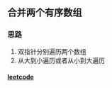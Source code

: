 ## 合并两个有序数组
### 思路

1. 双指针分别遍历两个数组
2. 从大到小遍历或者从小到大遍历


#### [leetcode](https://leetcode-cn.com/problems/merge-sorted-array/)





  
